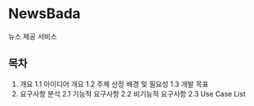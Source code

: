 # NewsBada
뉴스 제공 서비스

## 목차
1. 개요
1.1 아이디어 개요
1.2 주제 선정 배경 및 필요성
1.3 개발 목표
2. 요구사항 분석
2.1 기능적 요구사항
2.2 비기능적 요구사항
2.3 Use Case List
